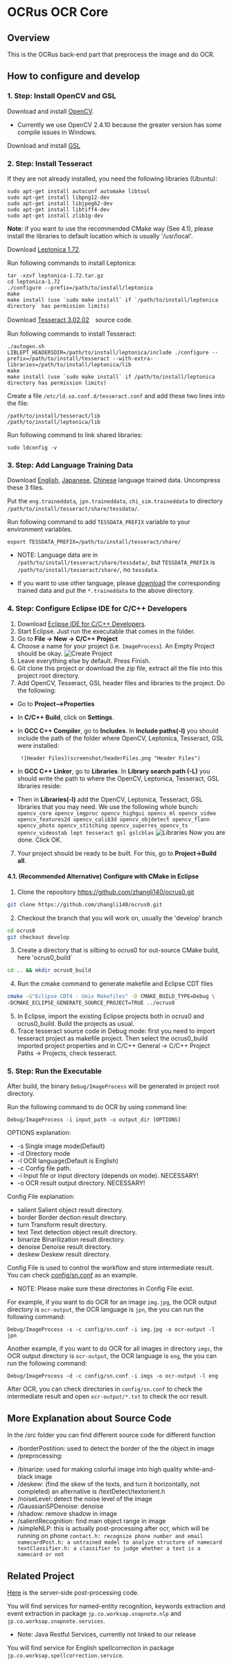 # OCRus OCR Core

## Overview
This is the OCRus back-end part that preprocess the image and do OCR. 

## How to configure and develop

### 1. Step: Install OpenCV and GSL
Download and install [OpenCV](http://docs.opencv.org/3.0-last-rst/doc/tutorials/introduction/linux_install/linux_install.html).

* Currently we use OpenCV 2.4.10 because the greater version has some compile issues in Windows.

Download and install [GSL](http://www.gnu.org/software/gsl/)

### 2. Step: Install Tesseract
If they are not already installed, you need the following libraries (Ubuntu):

```
sudo apt-get install autoconf automake libtool
sudo apt-get install libpng12-dev
sudo apt-get install libjpeg62-dev
sudo apt-get install libtiff4-dev
sudo apt-get install zlib1g-dev
```

**Note**: if you want to use the recommended CMake way (See 4.1), please install the libraries to default location which is usually '/usr/local'.

Download [Leptonica 1.72](http://www.leptonica.org/download.html).

Run following commands to install Leptonica:

```
tar -xzvf leptonica-1.72.tar.gz
cd leptonica-1.72
./configure --prefix=/path/to/install/leptonica
make
make install (use `sudo make install` if `/path/to/install/leptonica directory` has permission limits)
```
Download [Tesseract 3.02.02](https://code.google.com/p/tesseract-ocr/downloads/detail?name=tesseract-ocr-3.02.02.tar.gz&can=2&q=)　source code.

Run following commands to install Tesseract:

```
./autogen.sh
LIBLEPT_HEADERSDIR=/path/to/install/leptonica/include ./configure --prefix=/path/to/install/tesseract --with-extra-libraries=/path/to/install/leptonica/lib
make
make install (use `sudo make install` if /path/to/install/leptonica directory has permission limits)
```

Create a file `/etc/ld.so.conf.d/tesseract.conf` and add these two lines into the file:

```
/path/to/install/tesseract/lib
/path/to/install/leptonica/lib
```

Run following command to link shared libraries:

```
sudo ldconfig -v
```

### 3. Step: Add Language Training Data
Download [English](https://code.google.com/p/tesseract-ocr/downloads/detail?name=tesseract-ocr-3.02.eng.tar.gz&can=2&q=), [Japanese](https://code.google.com/p/tesseract-ocr/downloads/detail?name=tesseract-ocr-3.02.jpn.tar.gz&can=2&q=), [Chinese](https://code.google.com/p/tesseract-ocr/downloads/detail?name=tesseract-ocr-3.02.chi_sim.tar.gz&can=2&q=) language trained data. Uncompress these 3 files.

Put the `eng.traineddata`, `jpn.traineddata`, `chi_sim.traineddata` to directory `/path/to/install/tesseract/share/tessdata/`.

Run following command to add `TESSDATA_PREFIX` variable to your environment variables.

```
export TESSDATA_PREFIX=/path/to/install/tesseract/share/
```

* NOTE: Language data are in `/path/to/install/tesseract/share/tessdata/`, but `TESSDATA_PREFIX` is `/path/to/install/tesseract/share/`, no `tessdata`.

* If you want to use other language, please [download](https://code.google.com/p/tesseract-ocr/downloads/list) the corresponding trained data and put the `*.traineddata` to the above directory.

### 4. Step: Configure Eclipse IDE for C/C++ Developers
1. Download [Eclipse IDE for C/C++ Developers](http://www.eclipse.org/downloads/packages/eclipse-ide-cc-developers/heliossr2).
1. Start Eclipse. Just run the executable that comes in the folder.
2. Go to **File -> New -> C/C++ Project**
3. Choose a name for your project (i.e. `ImageProcess`). An Empty Project should be okay.
        ![Create Project](screenshot/createProject.png "Create Project")
4. Leave everything else by default. Press Finish.
5. Git clone this project or download the zip file, extract all the file into this project root directory.
6. Add OpenCV, Tesseract, GSL header files and libraries to the project. Do the following:
 + Go to **Project–>Properties**
 + In **C/C++ Build**, click on **Settings**.
 + In **GCC C++ Compiler**, go to **Includes**. In **Include paths(-l)** you should include the path of the folder where OpenCV, Leptonica, Tesseract, GSL were installed:
 
        ![Header Files](screenshot/headerFiles.png "Header Files")
 + In **GCC C++ Linker**, go to **Libraries**. In **Library search path (-L)** you should write the path to where the OpenCV, Leptonica, Tesseract, GSL libraries reside:
 + Then in **Libraries(-l)** add the OpenCV, Leptonica, Tesseract, GSL libraries that you may need. We use the following whole bunch:
        ```
        opencv_core opencv_imgproc opencv_highgui opencv_ml opencv_video opencv_features2d opencv_calib3d opencv_objdetect opencv_flann opencv_photo opencv_stitching opencv_superres opencv_ts opencv_videostab
        lept
        tesseract
        gsl
        gslcblas
        ```
        ![Libraries](screenshot/libraries.png "Libraries")
    Now you are done. Click OK.
7. Your project should be ready to be built. For this, go to **Project->Build all**.

#### 4.1. (Recommended Alternative) Configure with CMake in Eclipse
1. Clone the repository https://github.com/zhangli140/ocrus0.git
  ```bash
  git clone https://github.com/zhangli140/ocrus0.git
  ```
2. Checkout the branch that you will work on, usually the 'develop' branch
  ```bash
  cd ocrus0
  git checkout develop
  ```
3. Create a directory that is silbing to ocrus0 for out-source CMake build, here 'ocrus0_build`
  ```bash
  cd .. && mkdir ocrus0_build
  ```
4. Run the cmake command to generate makefile and Eclipse CDT files
  ```bash
  cmake -G"Eclipse CDT4 - Unix Makefiles" -D CMAKE_BUILD_TYPE=Debug \ 
  -DCMAKE_ECLIPSE_GENERATE_SOURCE_PROJECT=TRUE ../ocrus0
  ```
5. In Eclipse, import the existing Eclipse projects both in ocrus0 and ocrus0_build. Build the projects as usual.
6. Trace tesseract source code in Debug mode: first you need to import tesseract project as makefile project. Then select the ocrus0_build imported project properties and in C/C++ General -> C/C++ Project Paths -> Projects, check tesseract.

### 5. Step: Run the Executable
After build, the binary `Debug/ImageProcess` will be generated in project root directory.

Run the following command to do OCR by using command line:

```
Debug/ImageProcess -i input_path -o output_dir [OPTIONS]
```

OPTIONS explanation:

* -s	Single image mode(Default)
* -d	Directory mode
* -l	OCR language(Default is English)
* -c    Config file path.
* -i	Input file or input directory (depends on mode). NECESSARY!
* -o	OCR result output directory. NECESSARY!

Config File explanation:

* salient   Salient object result directory.
* border    Border dection result directory.
* turn      Transform result directory.
* text      Text detection object result directory.
* binarize  Binarilization result directory.
* denoise   Denoise result directory.
* deskew    Deskew result directory.

Config File is used to control the workflow and store intermediate result. You can check [config/sn.conf](http://192.168.140.36/snapnote/snapnoteocrcore/blob/master/config/sn.conf) as an example.

* NOTE: Please make sure these directories in Config File exist.

For example, if you want to do OCR for an image `img.jpg`, the OCR output directory is `ocr-output`, the OCR language is `jpn`, the you can run the following command:

```
Debug/ImageProcess -s -c config/sn.conf -i img.jpg -o ocr-output -l jpn
```

Another example, if you want to do OCR for all images in directory `imgs`, the OCR output directory is `ocr-output`, the OCR language is `eng`, the you can run the following command:

```
Debug/ImageProcess -d -c config/sn.conf -i imgs -o ocr-output -l eng
```

After OCR, you can check directories in `config/sn.conf` to check the intermediate result and open `ocr-output/*.txt` to check the ocr result.

## More Explanation about Source Code
In the /src folder you can find different source code for different function

* /borderPostition: used to detect the border of the the object in image
* /preprocessing:
 + /binarize: used for making colorful image into high quality white-and-black image
 + /deskew: (find the skew of the texts, and turn it horizontally, not completed)
        an alternative is /textDetect/textorient.h
 + /noiseLevel: detect the noise level of the image
 + /GaussianSPDenoise: denoise
 + /shadow: remove shadow in image
 + /salientRecognition: find main object range in image
 + /simpleNLP: this is actually post-processing after ocr, which will be running on phone
        ```
        contact.h: recognize phone number and email
        namecardPost.h: a untrained model to analyze structure of namecard
        textClassifier.h: a classifier to judge whether a text is a namecard or not
        ```

## Related Project
[Here](http://192.168.140.36/snapnote/snapnotenlp/tree/master) is the server-side post-processing code.

You will find services for named-entity recognition, keywords extraction and event extraction in package `jp.co.worksap.snapnote.nlp` and `jp.co.worksap.snapnote.services`.
* Note: Java Restful Services, currently not linked to our release

You will find service for English spellcorrection in package `jp.co.worksap.spellcorrection.service`.